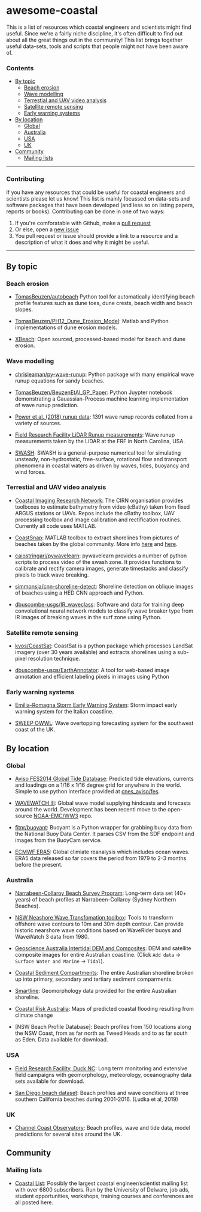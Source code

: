 # awesome-coastal
This is a list of resources which coastal engineers and scientists might find useful. Since we're a fairly niche discipline, it's often difficult to find out about all the great things out in the community! This list brings together useful data-sets, tools and scripts that people might not have been aware of.


### Contents
  - [By topic](#by-topic)
    - [Beach erosion](#beach-erosion)
    - [Wave modelling](#wave-modelling)
    - [Terrestial and UAV video analysis](#terrestial-and-uav-video-analysis)
    - [Satellite remote sensing](#Satellite-remote-sensing)
    - [Early warning systems](#Early-warning-systems)
  - [By location](#by-location)
    - [Global](#global)
    - [Australia](#australia)
    - [USA](#usa)
    - [UK](#uk)
  - [Community](#community)
    - [Mailing lists](#mailing-lists)

----

### Contributing
If you have any resources that could be useful for coastal engineers and scientists please let us know! This list is mainly focussed on data-sets and software packages that have been developed (and less so on listing papers, reports or books). Contributing can be done in one of two ways:

1. If you're comforatable with Github, make a [pull request](https://github.com/chrisleaman/awesome-coastal/pulls)
2. Or else, open a [new issue](https://github.com/chrisleaman/awesome-coastal/issues)
3. You pull request or issue should provide a link to a resource and a description of what it does and why it might be useful.

----

## By topic

### Beach erosion
- [TomasBeuzen/autobeach][autobeach] Python tool for automatically identifying beach profile features such as dune toes, dune crests, beach width and beach slopes.
- [TomasBeuzen/PH12_Dune_Erosion_Model][ph12]: Matlab and Python implementations of dune erosion models.
- [XBeach][xbeach]: Open sourced, processed-based model for beach and dune erosion.

  [autobeach]: https://github.com/TomasBeuzen/PH12_Dune_Erosion_Model
  [ph12]: https://github.com/TomasBeuzen/PH12_Dune_Erosion_Model
  [xbeach]: https://oss.deltares.nl/web/xbeach/

### Wave modelling
- [chrisleaman/py-wave-runup][pywaverunup]: Python package with many empirical wave runup equations for sandy beaches.
- [TomasBeuzen/BeuzenEtAl_GP_Paper][gaus-process]: Python Juypter notebook demonstrating a Gauassian-Process machine learning implementation of wave runup prediction.
- [Power et al. (2018) runup data][power]: 1391 wave runup records collated from a variety of sources.
- [Field Research Facility LiDAR Runup measurements][frf]: Wave runup measurements taken by the LiDAR at the FRF in North Carolina, USA.
- [SWASH][swash]: SWASH is a general-purpose numerical tool for simulating unsteady, non-hydrostatic, free-surface, rotational flow and transport phenomena in coastal waters as driven by waves, tides, buoyancy and wind forces.

  [power]: https://www.sciencedirect.com/science/article/pii/S0378383918302552
  [frf]: https://frfdataportal.erdc.dren.mil/
  [pywaverunup]: https://github.com/chrisleaman/py-wave-runup
  [gaus-process]: https://github.com/TomasBeuzen/BeuzenEtAl_GP_Paper
  [swash]: http://swash.sourceforge.net/

### Terrestial and UAV video analysis
- [Coastal Imaging Research Network][cirn]: The CIRN organisation provides toolboxes to estimate bathymetry from video (cBathy) taken from fixed ARGUS stations or UAVs. Repos include the cBathy toolbox, UAV processing toolbox and image calibration and rectification routines. Currently all code uses MATLAB.
- [CoastSnap][coastsnap]: MATLAB toolbox to extract shorelines from pictures of beaches taken by the global community. More info [here][coastsnap1] and [here][coastsnap2].
- [caiostringari/pywavelearn][pywavelearn]: pywavelearn provides a number of python scripts to process video of the swash zone. It provides functions to calibrate and rectify camera images, generate timestacks and classify pixels to track wave breaking.
- [simmonsja/cnn-shoreline-detect][cnn-shoreline-detect]: Shoreline detection on oblique images of beaches using a HED CNN approach and Python.
- [dbuscombe-usgs/IR_waveclass][IR_waveclass]: Software and data for training deep convolutional neural network models to classify wave breaker type from IR images of breaking waves in the surf zone using Python.

  [cirn]: https://github.com/Coastal-Imaging-Research-Network
  [pywavelearn]: https://oss.deltares.nl/web/xbeach/
  [cnn-shoreline-detect]: https://github.com/simmonsja/cnn-shoreline-detect
  [IR_waveclass]: https://github.com/dbuscombe-usgs/IR_waveclass
  [coastsnap]: https://github.com/Coastal-Imaging-Research-Network/CoastSnap-Toolbox
  [coastsnap1]: https://www.environment.nsw.gov.au/research-and-publications/your-research/citizen-science/digital-projects/coastsnap
  [coastsnap2]: https://www.facebook.com/coastsnap/


### Satellite remote sensing
- [kvos/CoastSat][coastsat]: CoastSat is a python package which
  processes LandSat imagery (over 30 years available) and extracts shorelines using a sub-pixel resolution technique.
- [dbuscombe-usgs/EarthAnnotator][EarthAnnotator]: A tool for web-based image annotation and efficient labeling pixels in images using Python

  [coastsat]: https://github.com/kvos/CoastSat
  [EarthAnnotator]: https://github.com/dbuscombe-usgs/EarthAnnotator

### Early warning systems
- [Emilia-Romagna Storm Early Warning System][emilia-romagna]: Storm impact early warning system for the Italian coastline.
- [SWEEP OWWL][sweep-owwl]: Wave overtopping forecasting system for the southwest coast of the UK.

  [emilia-romagna]: https://geo.regione.emilia-romagna.it/schede/ews/
  [sweep-owwl]: https://www.channelcoast.org/ccoresources/sweep/

## By location

### Global
- [Aviso FES2014 Global Tide Database][aviso]: Predicted tide elevations, currents and loadings on a 1/16 x 1/16 degree grid for anywhere in the world. Simple to use python interface provided at [cnes_aviso/fes][aviso-fes].
- [WAVEWATCH III][ww3]: Global wave model supplying hindcasts and forecasts around the world. Development has been recentl move to the open-source [NOAA-EMC/WW3][ww3-github] repo.
- [fitnr/buoyant][buoyant]: Buoyant is a Python wrapper for grabbing buoy data from the National Buoy Data Center. It parses CSV from the SDF endpoint and images from the BuoyCam service.
- [ECMWF ERA5][era5]: Global climiate reanalysis which includes ocean waves. ERA5 data released so far covers the period from 1979 to 2-3 months before the present.

  [aviso]: https://www.aviso.altimetry.fr/en/data/products/auxiliary-products/global-tide-fes.html
  [aviso-fes]: https://bitbucket.org/cnes_aviso/fes/src/master/
  [ww3]: https://polar.ncep.noaa.gov/waves/
  [ww3-github]: https://github.com/NOAA-EMC/WW3
  [buoyant]: https://github.com/fitnr/buoyant
  [era5]: https://confluence.ecmwf.int/display/CKB/ERA5+data+documentation

### Australia
- [Narrabeen-Collaroy Beach Survey Program][narrabeen]: Long-term data set (40+ years) of beach profiles at Narrabeen-Collaroy (Sydney Northern Beaches).
- [NSW Neashore Wave Transfomation toolbox][nsw-nearshore]: Tools to transform offshore wave contours to 10m and 30m depth contour. Can provide historic nearshore wave conditions based on WaveRider buoys and WaveWatch 3 data from 1980.
- [Geoscience Australia Intertidal DEM and Composites][intertidal-dem]: DEM and satellite composite images for entire Australian coastline. (Click `Add data` -> `Surface Water and Marine` -> `Tidal`).
- [Coastal Sediment Compartments][sediment-compartments]: The entire Australian shoreline broken up into primary, secondary and tertiary sediment comparments.
- [Smartline][smartline]: Geomorphology data provided for the entire Australian shoreline.
- [Coastal Risk Australia][coastal-risk-aus]: Maps of predicted coastal flooding resulting from climate change
- [NSW Beach Profile Database]: Beach profiles from 150 locations along the NSW Coast, from as far north as Tweed Heads and to as far south as Eden. Data available for download.

  [narrabeen]: http://narrabeen.wrl.unsw.edu.au/
  [nsw-nearshore]: http://www.nswaves.com.au/help_toolbox.php
  [intertidal-dem]: https://nationalmap.gov.au/
  [sediment-compartments]: https://ecat.ga.gov.au/geonetwork/srv/eng/catalog.search#/metadata/87838
  [smartline]: https://ecat.ga.gov.au/geonetwork/srv/eng/catalog.search#/metadata/104160
  [coastal-risk-aus]: http://coastalrisk.com.au
  [nsw-beach-profiles]: http://www.nswbpd.wrl.unsw.edu.au/

### USA
- [Field Research Facility, Duck NC][frf]: Long term monitoring and extensive field campaigns with geomorphology, meteorology, oceanography data sets available for download.
- [San Diego beach dataset][sandiego]: Beach profiles and wave conditions at three southern California beaches during 2001-2016. (Ludka et al, 2019)

  [frf]: https://frfdataportal.erdc.dren.mil/
  [sandiego]: https://www.nature.com/articles/s41597-019-0167-6


### UK
- [Channel Coast Observatory][channel-coast]: Beach profiles, wave and tide data, model predictions for several sites around the UK.

  [channel-coast]: https://www.channelcoast.org/ccoresources/

## Community

### Mailing lists
- [Coastal List][coastal-list]:
  Possibly the largest coastal engineer/scientist mailing list with over 6800 subscribers. Run by the University of Delware, job ads, student opportunities, workshops, training courses and conferences are all posted here.

  [coastal-list]: https://groups.google.com/a/udel.edu/forum/#!categories/coastal_list
